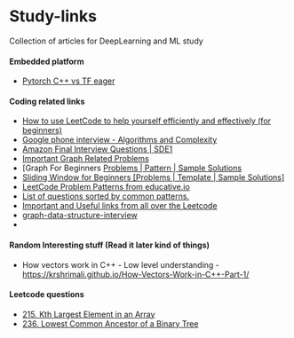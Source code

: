 # Study-links
Collection of articles for DeepLearning and ML study


#### Embedded platform
- [Pytorch C++ vs TF eager](https://thegradient.pub/state-of-ml-frameworks-2019-pytorch-dominates-research-tensorflow-dominates-industry/)


#### Coding related links
- [How to use LeetCode to help yourself efficiently and effectively (for beginners)](https://leetcode.com/discuss/career/450215/How-to-use-LeetCode-to-help-yourself-efficiently-and-effectively-(for-beginners))
- [Google phone interview - Algorithms and Complexity](https://leetcode.com/discuss/interview-question/469325/Google-or-Recruiter-Phone-or-Algorithms-and-Complexity)
- [Amazon Final Interview Questions | SDE1](https://leetcode.com/discuss/interview-question/488887/Amazon-Final-Interview-Questions-or-SDE1)
- [Important Graph Related Problems](https://leetcode.com/list/x1wy4de7/)
- [Graph For Beginners [Problems | Pattern | Sample Solutions](https://leetcode.com/discuss/general-discussion/655708/graph-for-beginners-problems-pattern-sample-solutions/562734)
- [Sliding Window for Beginners [Problems | Template | Sample Solutions]](https://leetcode.com/discuss/general-discussion/657507/sliding-window-for-beginners-problems-template-sample-solutions/562721)
- [LeetCode Problem Patterns from educative.io](https://leetcode.com/discuss/general-discussion/457546/LeetCode-Problem-Patterns-from-***)
- [List of questions sorted by common patterns.](https://leetcode.com/discuss/career/448285/List-of-questions-sorted-by-common-patterns)
- [Important and Useful links from all over the Leetcode](https://leetcode.com/discuss/general-discussion/665604/Important-and-Useful-links-from-all-over-the-Leetcode)
- [graph-data-structure-interview](https://medium.com/@codingfreak/graph-data-structure-interview-questions-and-practice-problems-22d5cd488855)
- 

#### Random Interesting stuff (Read it later kind of things)
- How vectors work in C++ - Low level understanding - https://krshrimali.github.io/How-Vectors-Work-in-C++-Part-1/


#### Leetcode questions
- [215. Kth Largest Element in an Array](https://leetcode.com/problems/kth-largest-element-in-an-array/)
- [236. Lowest Common Ancestor of a Binary Tree](https://leetcode.com/problems/lowest-common-ancestor-of-a-binary-tree/)
